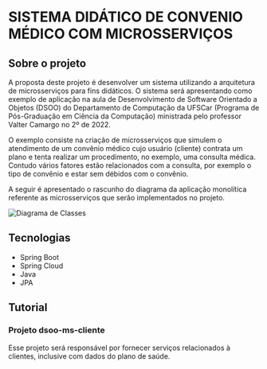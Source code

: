 # SISTEMA DIDÁTICO DE CONVENIO MÉDICO COM MICROSSERVIÇOS

## Sobre o projeto

A proposta deste projeto é desenvolver um sistema utilizando a arquitetura de microsserviços para fins didáticos. O sistema será apresentando como exemplo de aplicação na aula de Desenvolvimento de Software Orientado a Objetos (DSOO) do Departamento de Computação da UFSCar (Programa de Pós-Graduação em Ciência da Computação) ministrada pelo professor Valter Camargo no 2º de 2022.

O exemplo consiste na criação de microsserviços que simulem o atendimento de um convênio médico cujo usuário (cliente) contrata um plano e tenta realizar um procedimento, no exemplo, uma consulta médica. Contudo vários fatores estão relacionados com a consulta, por exemplo o tipo de convênio e estar sem débidos com o convênio.

A seguir é apresentado o rascunho do diagrama da aplicação monolítica referente as microsserviços que serão implementados no projeto.

![Diagrama de Classes](https://github.com/ednilsonrossi/dsoo_ms_convenio_medico/assets/diagrama_monolito.png)

## Tecnologias

- Spring Boot
- Spring Cloud
- Java
- JPA


## Tutorial

### Projeto dsoo-ms-cliente
Esse projeto será responsável por fornecer serviços relacionados à clientes, inclusive com dados do plano de saúde.
